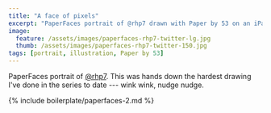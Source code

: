 ```yaml
---
title: "A face of pixels"
excerpt: "PaperFaces portrait of @rhp7 drawn with Paper by 53 on an iPad."
image: 
  feature: /assets/images/paperfaces-rhp7-twitter-lg.jpg
  thumb: /assets/images/paperfaces-rhp7-twitter-150.jpg
tags: [portrait, illustration, Paper by 53]
---
```


PaperFaces portrait of [@rhp7](http://twitter.com/rhp7). This was hands down the hardest drawing I've done in the series to date --- wink wink, nudge nudge.

{% include boilerplate/paperfaces-2.md %}